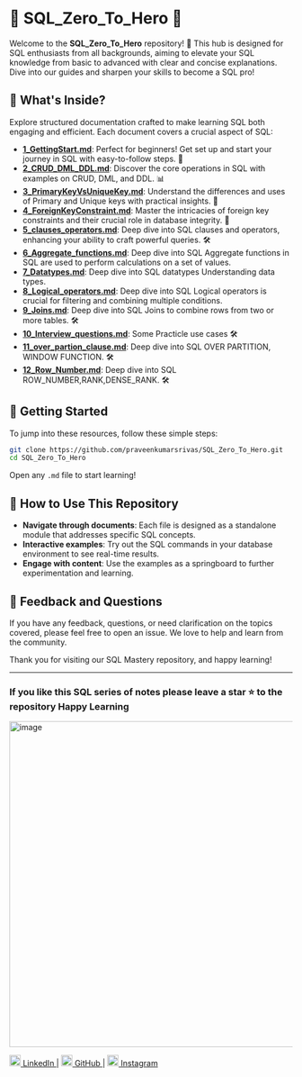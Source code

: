
# 🌟 SQL_Zero_To_Hero 🌟

Welcome to the **SQL_Zero_To_Hero** repository! 🚀 This hub is designed for SQL enthusiasts from all backgrounds, aiming to elevate your SQL knowledge from basic to advanced with clear and concise explanations. Dive into our guides and sharpen your skills to become a SQL pro!

## 📂 What's Inside?

Explore structured documentation crafted to make learning SQL both engaging and efficient. Each document covers a crucial aspect of SQL:

- **[1_GettingStart.md](./1_GettingStart.md)**: Perfect for beginners! Get set up and start your journey in SQL with easy-to-follow steps. 🌱
- **[2_CRUD_DML_DDL.md](./2_CRUD_DML_DDL.md)**: Discover the core operations in SQL with examples on CRUD, DML, and DDL. 📊
- **[3_PrimaryKeyVsUniqueKey.md](./3_PrimaryKeyVsUniqueKey.md)**: Understand the differences and uses of Primary and Unique keys with practical insights. 🔑
- **[4_ForeignKeyConstraint.md](./4_ForeignKeyConstraint.md)**: Master the intricacies of foreign key constraints and their crucial role in database integrity. 🔗
- **[5_clauses_operators.md](./5_clauses_operators.md)**: Deep dive into SQL clauses and operators, enhancing your ability to craft powerful queries. 🛠️
- **[6_Aggregate_functions.md](./6_Aggregate_functions.md)**: Deep dive into SQL Aggregate functions in SQL are used to perform calculations on a set of values.
- **[7_Datatypes.md](./7_Datatypes.md)**: Deep dive into SQL datatypes Understanding data types.
- **[8_Logical_operators.md](./8_Logical_operators.md)**: Deep dive into SQL Logical operators is crucial for filtering and combining multiple conditions.
- **[9_Joins.md](./9_Joins.md)**: Deep dive into SQL Joins to combine rows from two or more tables. 🛠️
- **[10_Interview_questions.md](./10_Interview_questions.md)**: Some Practicle use cases 🛠️
- **[11_over_partion_clause.md](./11_over_partion_clause.md)**: Deep dive into SQL OVER PARTITION, WINDOW FUNCTION. 🛠️
- **[12_Row_Number.md](./12_Row_Number.md)**: Deep dive into SQL ROW_NUMBER,RANK,DENSE_RANK. 🛠️

## 🚀 Getting Started

To jump into these resources, follow these simple steps:

```bash
git clone https://github.com/praveenkumarsrivas/SQL_Zero_To_Hero.git
cd SQL_Zero_To_Hero
```

Open any `.md` file to start learning!

## 🎯 How to Use This Repository

- **Navigate through documents**: Each file is designed as a standalone module that addresses specific SQL concepts.
- **Interactive examples**: Try out the SQL commands in your database environment to see real-time results.
- **Engage with content**: Use the examples as a springboard to further experimentation and learning.

## 💬 Feedback and Questions

If you have any feedback, questions, or need clarification on the topics covered, please feel free to open an issue. We love to help and learn from the community.

Thank you for visiting our SQL Mastery repository, and happy learning!

---

### If you like this SQL series of notes please leave a star ⭐ to the repository Happy Learning 

<img width="579" alt="image" src="https://github.com/user-attachments/assets/dd0ba111-f39c-4f4b-ae38-5ac30af30db9">

<p align="left">
    <a href="https://www.linkedin.com/in/praveennitk/">
        <img src="https://cdn-icons-png.flaticon.com/512/174/174857.png" width="20" alt="LinkedIn"> LinkedIn
    </a> |
    <a href="https://github.com/praveenkumarsrivas">
        <img src="https://cdn-icons-png.flaticon.com/512/25/25231.png" width="20" alt="GitHub"> GitHub
    </a> |
    <a href="https://www.instagram.com/me_prvn/">
        <img src="https://cdn-icons-png.flaticon.com/512/174/174855.png" width="20" alt="Instagram"> Instagram
    </a>
</p>
